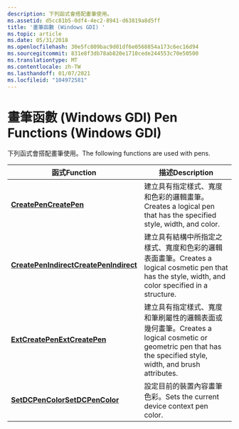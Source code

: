 ```yaml
---
description: 下列函式會搭配畫筆使用。
ms.assetid: d5cc81b5-0df4-4ec2-8941-d63819a8d5ff
title: '畫筆函數 (Windows GDI) '
ms.topic: article
ms.date: 05/31/2018
ms.openlocfilehash: 30e5fc809bac9d01df6e0568854a173c6ec16d94
ms.sourcegitcommit: 831e8f3db78ab820e1710cede244553c70e50500
ms.translationtype: MT
ms.contentlocale: zh-TW
ms.lasthandoff: 01/07/2021
ms.locfileid: "104972581"
---
```

# <a name="pen-functions-windows-gdi"></a><span data-ttu-id="8c0f1-103">畫筆函數 (Windows GDI) </span><span class="sxs-lookup"><span data-stu-id="8c0f1-103">Pen Functions (Windows GDI)</span></span>

<span data-ttu-id="8c0f1-104">下列函式會搭配畫筆使用。</span><span class="sxs-lookup"><span data-stu-id="8c0f1-104">The following functions are used with pens.</span></span>



| <span data-ttu-id="8c0f1-105">函式</span><span class="sxs-lookup"><span data-stu-id="8c0f1-105">Function</span></span>                                       | <span data-ttu-id="8c0f1-106">描述</span><span class="sxs-lookup"><span data-stu-id="8c0f1-106">Description</span></span>                                                                                            |
|------------------------------------------------|--------------------------------------------------------------------------------------------------------|
| [<span data-ttu-id="8c0f1-107">**CreatePen**</span><span class="sxs-lookup"><span data-stu-id="8c0f1-107">**CreatePen**</span></span>](/windows/desktop/api/Wingdi/nf-wingdi-createpen)                 | <span data-ttu-id="8c0f1-108">建立具有指定樣式、寬度和色彩的邏輯畫筆。</span><span class="sxs-lookup"><span data-stu-id="8c0f1-108">Creates a logical pen that has the specified style, width, and color.</span></span>                                  |
| [<span data-ttu-id="8c0f1-109">**CreatePenIndirect**</span><span class="sxs-lookup"><span data-stu-id="8c0f1-109">**CreatePenIndirect**</span></span>](/windows/desktop/api/Wingdi/nf-wingdi-createpenindirect) | <span data-ttu-id="8c0f1-110">建立具有結構中所指定之樣式、寬度和色彩的邏輯表面畫筆。</span><span class="sxs-lookup"><span data-stu-id="8c0f1-110">Creates a logical cosmetic pen that has the style, width, and color specified in a structure.</span></span>          |
| [<span data-ttu-id="8c0f1-111">**ExtCreatePen**</span><span class="sxs-lookup"><span data-stu-id="8c0f1-111">**ExtCreatePen**</span></span>](/windows/desktop/api/Wingdi/nf-wingdi-extcreatepen)           | <span data-ttu-id="8c0f1-112">建立具有指定樣式、寬度和筆刷屬性的邏輯表面或幾何畫筆。</span><span class="sxs-lookup"><span data-stu-id="8c0f1-112">Creates a logical cosmetic or geometric pen that has the specified style, width, and brush attributes.</span></span> |
| [<span data-ttu-id="8c0f1-113">**SetDCPenColor**</span><span class="sxs-lookup"><span data-stu-id="8c0f1-113">**SetDCPenColor**</span></span>](/windows/desktop/api/Wingdi/nf-wingdi-setdcpencolor)         | <span data-ttu-id="8c0f1-114">設定目前的裝置內容畫筆色彩。</span><span class="sxs-lookup"><span data-stu-id="8c0f1-114">Sets the current device context pen color.</span></span>                                                             |



 

 

 



